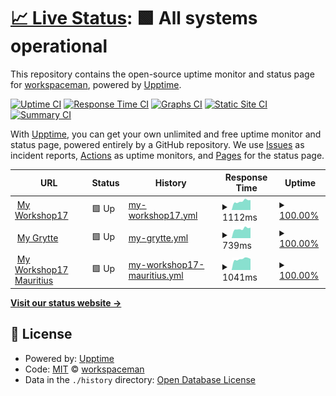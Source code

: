 # [📈 Live Status](https://workspaceman.github.io/workspaceman-upptime): <!--live status--> **🟩 All systems operational**

This repository contains the open-source uptime monitor and status page for [workspaceman](https://workspaceman.github.io/workspaceman-upptime), powered by [Upptime](https://github.com/upptime/upptime).

[![Uptime CI](https://github.com/workspaceman/workspaceman-upptime/workflows/Uptime%20CI/badge.svg)](https://github.com/workspaceman/workspaceman-upptime/actions?query=workflow%3A%22Uptime+CI%22)
[![Response Time CI](https://github.com/workspaceman/workspaceman-upptime/workflows/Response%20Time%20CI/badge.svg)](https://github.com/workspaceman/workspaceman-upptime/actions?query=workflow%3A%22Response+Time+CI%22)
[![Graphs CI](https://github.com/workspaceman/workspaceman-upptime/workflows/Graphs%20CI/badge.svg)](https://github.com/workspaceman/workspaceman-upptime/actions?query=workflow%3A%22Graphs+CI%22)
[![Static Site CI](https://github.com/workspaceman/workspaceman-upptime/workflows/Static%20Site%20CI/badge.svg)](https://github.com/workspaceman/workspaceman-upptime/actions?query=workflow%3A%22Static+Site+CI%22)
[![Summary CI](https://github.com/workspaceman/workspaceman-upptime/workflows/Summary%20CI/badge.svg)](https://github.com/workspaceman/workspaceman-upptime/actions?query=workflow%3A%22Summary+CI%22)

With [Upptime](https://upptime.js.org), you can get your own unlimited and free uptime monitor and status page, powered entirely by a GitHub repository. We use [Issues](https://github.com/workspaceman/workspaceman-upptime/issues) as incident reports, [Actions](https://github.com/workspaceman/workspaceman-upptime/actions) as uptime monitors, and [Pages](https://workspaceman.github.io/workspaceman-upptime) for the status page.

<!--start: status pages-->
<!-- This summary is generated by Upptime (https://github.com/upptime/upptime) -->
<!-- Do not edit this manually, your changes will be overwritten -->
<!-- prettier-ignore -->
| URL | Status | History | Response Time | Uptime |
| --- | ------ | ------- | ------------- | ------ |
| <img alt="" src="https://favicons.githubusercontent.com/my.workshop17.co.za" height="13"> [My Workshop17](https://my.workshop17.co.za) | 🟩 Up | [my-workshop17.yml](https://github.com/WorkSpaceMan/workspaceman-upptime/commits/HEAD/history/my-workshop17.yml) | <details><summary><img alt="Response time graph" src="./graphs/my-workshop17/response-time-week.png" height="20"> 1112ms</summary><br><a href="https://workspaceman.github.io/workspaceman-upptime/history/my-workshop17"><img alt="Response time 1185" src="https://img.shields.io/endpoint?url=https%3A%2F%2Fraw.githubusercontent.com%2FWorkSpaceMan%2Fworkspaceman-upptime%2FHEAD%2Fapi%2Fmy-workshop17%2Fresponse-time.json"></a><br><a href="https://workspaceman.github.io/workspaceman-upptime/history/my-workshop17"><img alt="24-hour response time 1249" src="https://img.shields.io/endpoint?url=https%3A%2F%2Fraw.githubusercontent.com%2FWorkSpaceMan%2Fworkspaceman-upptime%2FHEAD%2Fapi%2Fmy-workshop17%2Fresponse-time-day.json"></a><br><a href="https://workspaceman.github.io/workspaceman-upptime/history/my-workshop17"><img alt="7-day response time 1112" src="https://img.shields.io/endpoint?url=https%3A%2F%2Fraw.githubusercontent.com%2FWorkSpaceMan%2Fworkspaceman-upptime%2FHEAD%2Fapi%2Fmy-workshop17%2Fresponse-time-week.json"></a><br><a href="https://workspaceman.github.io/workspaceman-upptime/history/my-workshop17"><img alt="30-day response time 1168" src="https://img.shields.io/endpoint?url=https%3A%2F%2Fraw.githubusercontent.com%2FWorkSpaceMan%2Fworkspaceman-upptime%2FHEAD%2Fapi%2Fmy-workshop17%2Fresponse-time-month.json"></a><br><a href="https://workspaceman.github.io/workspaceman-upptime/history/my-workshop17"><img alt="1-year response time 1185" src="https://img.shields.io/endpoint?url=https%3A%2F%2Fraw.githubusercontent.com%2FWorkSpaceMan%2Fworkspaceman-upptime%2FHEAD%2Fapi%2Fmy-workshop17%2Fresponse-time-year.json"></a></details> | <details><summary><a href="https://workspaceman.github.io/workspaceman-upptime/history/my-workshop17">100.00%</a></summary><a href="https://workspaceman.github.io/workspaceman-upptime/history/my-workshop17"><img alt="All-time uptime 99.93%" src="https://img.shields.io/endpoint?url=https%3A%2F%2Fraw.githubusercontent.com%2FWorkSpaceMan%2Fworkspaceman-upptime%2FHEAD%2Fapi%2Fmy-workshop17%2Fuptime.json"></a><br><a href="https://workspaceman.github.io/workspaceman-upptime/history/my-workshop17"><img alt="24-hour uptime 100.00%" src="https://img.shields.io/endpoint?url=https%3A%2F%2Fraw.githubusercontent.com%2FWorkSpaceMan%2Fworkspaceman-upptime%2FHEAD%2Fapi%2Fmy-workshop17%2Fuptime-day.json"></a><br><a href="https://workspaceman.github.io/workspaceman-upptime/history/my-workshop17"><img alt="7-day uptime 100.00%" src="https://img.shields.io/endpoint?url=https%3A%2F%2Fraw.githubusercontent.com%2FWorkSpaceMan%2Fworkspaceman-upptime%2FHEAD%2Fapi%2Fmy-workshop17%2Fuptime-week.json"></a><br><a href="https://workspaceman.github.io/workspaceman-upptime/history/my-workshop17"><img alt="30-day uptime 99.95%" src="https://img.shields.io/endpoint?url=https%3A%2F%2Fraw.githubusercontent.com%2FWorkSpaceMan%2Fworkspaceman-upptime%2FHEAD%2Fapi%2Fmy-workshop17%2Fuptime-month.json"></a><br><a href="https://workspaceman.github.io/workspaceman-upptime/history/my-workshop17"><img alt="1-year uptime 99.93%" src="https://img.shields.io/endpoint?url=https%3A%2F%2Fraw.githubusercontent.com%2FWorkSpaceMan%2Fworkspaceman-upptime%2FHEAD%2Fapi%2Fmy-workshop17%2Fuptime-year.json"></a></details>
| <img alt="" src="https://favicons.githubusercontent.com/my.grytte.nl" height="13"> [My Grytte](https://my.grytte.nl) | 🟩 Up | [my-grytte.yml](https://github.com/WorkSpaceMan/workspaceman-upptime/commits/HEAD/history/my-grytte.yml) | <details><summary><img alt="Response time graph" src="./graphs/my-grytte/response-time-week.png" height="20"> 739ms</summary><br><a href="https://workspaceman.github.io/workspaceman-upptime/history/my-grytte"><img alt="Response time 827" src="https://img.shields.io/endpoint?url=https%3A%2F%2Fraw.githubusercontent.com%2FWorkSpaceMan%2Fworkspaceman-upptime%2FHEAD%2Fapi%2Fmy-grytte%2Fresponse-time.json"></a><br><a href="https://workspaceman.github.io/workspaceman-upptime/history/my-grytte"><img alt="24-hour response time 820" src="https://img.shields.io/endpoint?url=https%3A%2F%2Fraw.githubusercontent.com%2FWorkSpaceMan%2Fworkspaceman-upptime%2FHEAD%2Fapi%2Fmy-grytte%2Fresponse-time-day.json"></a><br><a href="https://workspaceman.github.io/workspaceman-upptime/history/my-grytte"><img alt="7-day response time 739" src="https://img.shields.io/endpoint?url=https%3A%2F%2Fraw.githubusercontent.com%2FWorkSpaceMan%2Fworkspaceman-upptime%2FHEAD%2Fapi%2Fmy-grytte%2Fresponse-time-week.json"></a><br><a href="https://workspaceman.github.io/workspaceman-upptime/history/my-grytte"><img alt="30-day response time 834" src="https://img.shields.io/endpoint?url=https%3A%2F%2Fraw.githubusercontent.com%2FWorkSpaceMan%2Fworkspaceman-upptime%2FHEAD%2Fapi%2Fmy-grytte%2Fresponse-time-month.json"></a><br><a href="https://workspaceman.github.io/workspaceman-upptime/history/my-grytte"><img alt="1-year response time 827" src="https://img.shields.io/endpoint?url=https%3A%2F%2Fraw.githubusercontent.com%2FWorkSpaceMan%2Fworkspaceman-upptime%2FHEAD%2Fapi%2Fmy-grytte%2Fresponse-time-year.json"></a></details> | <details><summary><a href="https://workspaceman.github.io/workspaceman-upptime/history/my-grytte">100.00%</a></summary><a href="https://workspaceman.github.io/workspaceman-upptime/history/my-grytte"><img alt="All-time uptime 99.96%" src="https://img.shields.io/endpoint?url=https%3A%2F%2Fraw.githubusercontent.com%2FWorkSpaceMan%2Fworkspaceman-upptime%2FHEAD%2Fapi%2Fmy-grytte%2Fuptime.json"></a><br><a href="https://workspaceman.github.io/workspaceman-upptime/history/my-grytte"><img alt="24-hour uptime 100.00%" src="https://img.shields.io/endpoint?url=https%3A%2F%2Fraw.githubusercontent.com%2FWorkSpaceMan%2Fworkspaceman-upptime%2FHEAD%2Fapi%2Fmy-grytte%2Fuptime-day.json"></a><br><a href="https://workspaceman.github.io/workspaceman-upptime/history/my-grytte"><img alt="7-day uptime 100.00%" src="https://img.shields.io/endpoint?url=https%3A%2F%2Fraw.githubusercontent.com%2FWorkSpaceMan%2Fworkspaceman-upptime%2FHEAD%2Fapi%2Fmy-grytte%2Fuptime-week.json"></a><br><a href="https://workspaceman.github.io/workspaceman-upptime/history/my-grytte"><img alt="30-day uptime 100.00%" src="https://img.shields.io/endpoint?url=https%3A%2F%2Fraw.githubusercontent.com%2FWorkSpaceMan%2Fworkspaceman-upptime%2FHEAD%2Fapi%2Fmy-grytte%2Fuptime-month.json"></a><br><a href="https://workspaceman.github.io/workspaceman-upptime/history/my-grytte"><img alt="1-year uptime 99.96%" src="https://img.shields.io/endpoint?url=https%3A%2F%2Fraw.githubusercontent.com%2FWorkSpaceMan%2Fworkspaceman-upptime%2FHEAD%2Fapi%2Fmy-grytte%2Fuptime-year.json"></a></details>
| <img alt="" src="https://favicons.githubusercontent.com/my.workshop17.mu" height="13"> [My Workshop17 Mauritius](https://my.workshop17.mu) | 🟩 Up | [my-workshop17-mauritius.yml](https://github.com/WorkSpaceMan/workspaceman-upptime/commits/HEAD/history/my-workshop17-mauritius.yml) | <details><summary><img alt="Response time graph" src="./graphs/my-workshop17-mauritius/response-time-week.png" height="20"> 1041ms</summary><br><a href="https://workspaceman.github.io/workspaceman-upptime/history/my-workshop17-mauritius"><img alt="Response time 1056" src="https://img.shields.io/endpoint?url=https%3A%2F%2Fraw.githubusercontent.com%2FWorkSpaceMan%2Fworkspaceman-upptime%2FHEAD%2Fapi%2Fmy-workshop17-mauritius%2Fresponse-time.json"></a><br><a href="https://workspaceman.github.io/workspaceman-upptime/history/my-workshop17-mauritius"><img alt="24-hour response time 1047" src="https://img.shields.io/endpoint?url=https%3A%2F%2Fraw.githubusercontent.com%2FWorkSpaceMan%2Fworkspaceman-upptime%2FHEAD%2Fapi%2Fmy-workshop17-mauritius%2Fresponse-time-day.json"></a><br><a href="https://workspaceman.github.io/workspaceman-upptime/history/my-workshop17-mauritius"><img alt="7-day response time 1041" src="https://img.shields.io/endpoint?url=https%3A%2F%2Fraw.githubusercontent.com%2FWorkSpaceMan%2Fworkspaceman-upptime%2FHEAD%2Fapi%2Fmy-workshop17-mauritius%2Fresponse-time-week.json"></a><br><a href="https://workspaceman.github.io/workspaceman-upptime/history/my-workshop17-mauritius"><img alt="30-day response time 1057" src="https://img.shields.io/endpoint?url=https%3A%2F%2Fraw.githubusercontent.com%2FWorkSpaceMan%2Fworkspaceman-upptime%2FHEAD%2Fapi%2Fmy-workshop17-mauritius%2Fresponse-time-month.json"></a><br><a href="https://workspaceman.github.io/workspaceman-upptime/history/my-workshop17-mauritius"><img alt="1-year response time 1056" src="https://img.shields.io/endpoint?url=https%3A%2F%2Fraw.githubusercontent.com%2FWorkSpaceMan%2Fworkspaceman-upptime%2FHEAD%2Fapi%2Fmy-workshop17-mauritius%2Fresponse-time-year.json"></a></details> | <details><summary><a href="https://workspaceman.github.io/workspaceman-upptime/history/my-workshop17-mauritius">100.00%</a></summary><a href="https://workspaceman.github.io/workspaceman-upptime/history/my-workshop17-mauritius"><img alt="All-time uptime 99.37%" src="https://img.shields.io/endpoint?url=https%3A%2F%2Fraw.githubusercontent.com%2FWorkSpaceMan%2Fworkspaceman-upptime%2FHEAD%2Fapi%2Fmy-workshop17-mauritius%2Fuptime.json"></a><br><a href="https://workspaceman.github.io/workspaceman-upptime/history/my-workshop17-mauritius"><img alt="24-hour uptime 100.00%" src="https://img.shields.io/endpoint?url=https%3A%2F%2Fraw.githubusercontent.com%2FWorkSpaceMan%2Fworkspaceman-upptime%2FHEAD%2Fapi%2Fmy-workshop17-mauritius%2Fuptime-day.json"></a><br><a href="https://workspaceman.github.io/workspaceman-upptime/history/my-workshop17-mauritius"><img alt="7-day uptime 100.00%" src="https://img.shields.io/endpoint?url=https%3A%2F%2Fraw.githubusercontent.com%2FWorkSpaceMan%2Fworkspaceman-upptime%2FHEAD%2Fapi%2Fmy-workshop17-mauritius%2Fuptime-week.json"></a><br><a href="https://workspaceman.github.io/workspaceman-upptime/history/my-workshop17-mauritius"><img alt="30-day uptime 99.61%" src="https://img.shields.io/endpoint?url=https%3A%2F%2Fraw.githubusercontent.com%2FWorkSpaceMan%2Fworkspaceman-upptime%2FHEAD%2Fapi%2Fmy-workshop17-mauritius%2Fuptime-month.json"></a><br><a href="https://workspaceman.github.io/workspaceman-upptime/history/my-workshop17-mauritius"><img alt="1-year uptime 99.37%" src="https://img.shields.io/endpoint?url=https%3A%2F%2Fraw.githubusercontent.com%2FWorkSpaceMan%2Fworkspaceman-upptime%2FHEAD%2Fapi%2Fmy-workshop17-mauritius%2Fuptime-year.json"></a></details>

<!--end: status pages-->

[**Visit our status website →**](https://workspaceman.github.io/workspaceman-upptime)

## 📄 License

- Powered by: [Upptime](https://github.com/upptime/upptime)
- Code: [MIT](./LICENSE) © [workspaceman](https://workspaceman.github.io/workspaceman-upptime)
- Data in the `./history` directory: [Open Database License](https://opendatacommons.org/licenses/odbl/1-0/)
